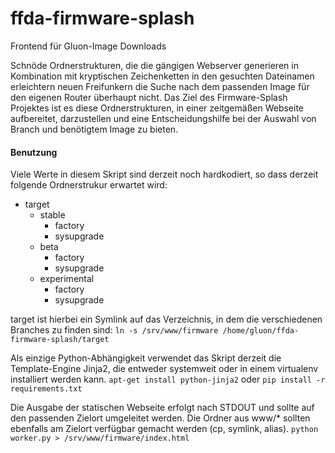 ffda-firmware-splash
====================

Frontend für Gluon-Image Downloads

Schnöde Ordnerstrukturen, die die gängigen Webserver generieren in Kombination mit kryptischen Zeichenketten in den gesuchten Dateinamen erleichtern neuen Freifunkern die Suche nach dem passenden Image für den eigenen Router überhaupt nicht. Das Ziel des Firmware-Splash Projektes ist es diese Ordnerstrukturen, in einer zeitgemäßen Webseite aufbereitet, darzustellen und eine Entscheidungshilfe bei der Auswahl von Branch und benötigtem Image zu bieten.


#### Benutzung

Viele Werte in diesem Skript sind derzeit noch hardkodiert, so dass derzeit folgende Ordnerstrukur erwartet wird:
- target
  - stable
    - factory
    - sysupgrade
  - beta
    - factory
    - sysupgrade
  - experimental
    - factory
    - sysupgrade

target ist hierbei ein Symlink auf das Verzeichnis, in dem die verschiedenen Branches zu finden sind:
`ln -s /srv/www/firmware /home/gluon/ffda-firmware-splash/target`

Als einzige Python-Abhängigkeit verwendet das Skript derzeit die Template-Engine Jinja2, die entweder systemweit oder in einem virtualenv installiert werden kann.
`apt-get install python-jinja2`
oder
`pip install -r requirements.txt`

Die Ausgabe der statischen Webseite erfolgt nach STDOUT und sollte auf den passenden Zielort umgeleitet werden. Die Ordner aus www/* sollten ebenfalls am Zielort verfügbar gemacht werden (cp, symlink, alias).
`python worker.py > /srv/www/firmware/index.html`
